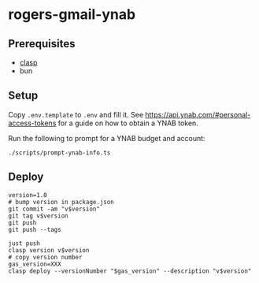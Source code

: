 # rogers-gmail-ynab

## Prerequisites

- [clasp](https://developers.google.com/apps-script/guides/clasp)
- bun

## Setup

Copy `.env.template` to `.env` and fill it.
See https://api.ynab.com/#personal-access-tokens for a guide on how to obtain a YNAB token.

Run the following to prompt for a YNAB budget and account:

```shell
./scripts/prompt-ynab-info.ts
```

## Deploy

```
version=1.0
# bump version in package.json
git commit -am "v$version"
git tag v$version
git push
git push --tags

just push
clasp version v$version
# copy version number
gas_version=XXX
clasp deploy --versionNumber "$gas_version" --description "v$version"
```
